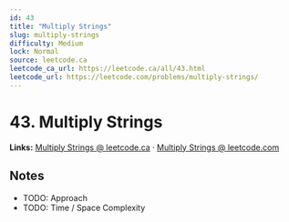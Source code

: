 ```yaml
--- 
id: 43
title: "Multiply Strings"
slug: multiply-strings
difficulty: Medium
lock: Normal
source: leetcode.ca
leetcode_ca_url: https://leetcode.ca/all/43.html
leetcode_url: https://leetcode.com/problems/multiply-strings/
---
```


# 43. Multiply Strings

**Links:** [Multiply Strings @ leetcode.ca](https://leetcode.ca/all/43.html) · [Multiply Strings @ leetcode.com](https://leetcode.com/problems/multiply-strings/)

## Notes
- TODO: Approach
- TODO: Time / Space Complexity
